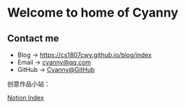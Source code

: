 # Welcome to home of Cyanny

## Contact me

* Blog -> <https://cs1807cwy.github.io/blog/index>
* Email -> <cyanny@qq.com>
* GitHub -> [Cyanny@GitHub](https://github.com/cs1807cwy)


创意作品小站：

[Notion Index](https://luxuriant-caption-d5b.notion.site/99745d95b97044a4b1d0731a3bbaf61a?pvs=4)

